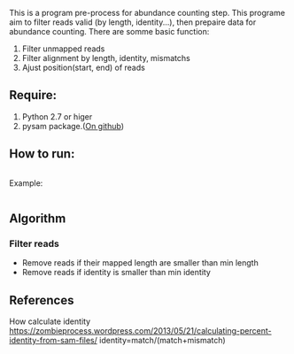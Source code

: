 This is a program pre-process for abundance counting step. This programe aim to filter reads valid (by length, identity...), then prepaire data for abundance counting. There are somme basic function:
1. Filter unmapped reads
2. Filter alignment by length, identity, mismatchs
3. Ajust position(start, end) of reads

## Require:

1. Python 2.7 or higer
2. pysam package.([On github](https://github.com/pysam-developers/pysam))

## How to run:

```python samprocess.py [-h] [-sam samfile] [-f final file] [-l len file] [-i identity] [-m minlen]
```

Example:

```python samprocess.py -sam MH0009.sam -f MH0009.final -l MH0009.len -i 0.9 -m 35
```
## Algorithm
### Filter reads
- Remove reads if their mapped length are smaller than min length
- Remove reads if identity is smaller than min identity

## References

How calculate identity
https://zombieprocess.wordpress.com/2013/05/21/calculating-percent-identity-from-sam-files/
identity=match/(match+mismatch)